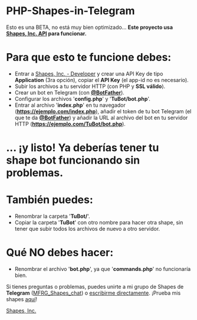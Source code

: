 # PHP-Shapes-in-Telegram
Esto es una BETA, no está muy bien optimizado...
**Este proyecto usa [Shapes, Inc. API](https://github.com/shapesinc/shapes-api) para funcionar.**

# Para que esto te funcione debes:
- Entrar a [Shapes, Inc. - Developer](https://shapes.inc/developer) y crear una API Key de tipo **Application** (3ra opción), copiar el **API Key** (el app-id no es necesario).
- Subir los archivos a tu servidor HTTP (con PHP y **SSL válido**).
- Crear un bot en Telegram (con [**@BotFather**](https://t.me/BotFather)).
- Configurar los archivos '**config.php**' y '**TuBot/bot.php**'.
- Entrar al archivo '**index.php**' en tu navegador (**https://ejemplo.com/index.php**), añadir el token de tu bot Telegram (el que te da [**@BotFather**](https://t.me/BotFather)) y añadir la URL al archivo del bot en tu servidor HTTP (**https://ejemplo.com/TuBot/bot.php**).
# ... ¡y listo! Ya deberías tener tu shape bot funcionando sin problemas.

# También puedes:
- Renombrar la carpeta '**TuBot/**'.
- Copiar la carpeta '**TuBot**' con otro nombre para hacer otra shape, sin tener que subir todos los archivos de nuevo a otro servidor.

# Qué NO debes hacer:
- Renombrar el archivo '**bot.php**', ya que '**commands.php**' no funcionaría bien.

Si tienes preguntas o problemas, puedes unirte a mi grupo de Shapes de **Telegram** ([MFRG_Shapes_chat](https://t.me/MFRG_Shapes)) o [escribirme directamente](https://t.me/MarcosFRGames).
¡Prueba mis shapes [aquí](https://t.me/MFRG_Shapes)!

[Shapes, Inc.](https://shapes.inc)
